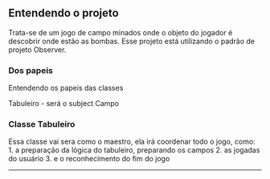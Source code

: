 
## Entendendo o projeto

Trata-se de um jogo de campo minados onde o objeto do jogador é descobrir onde estão as bombas.
Esse projeto está utilizando o padrão de projeto Observer. 

### Dos papeis
Entendendo os papeis das classes

Tabuleiro - será o subject 
Campo 


### Classe Tabuleiro
Essa classe vai sera como o maestro, ela irá coordenar todo o jogo, como:
    1. a preparação da lógica do tabuleiro, preparando os campos
    2. as jogadas do usuário 
    3. e o reconhecimento do fim do jogo


---
